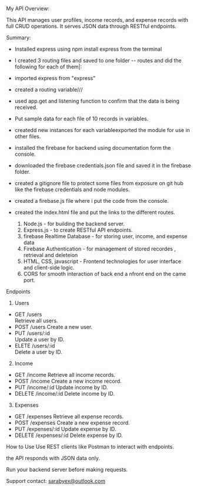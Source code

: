 My API Overview:

This API manages user profiles, income records, and expense records with full CRUD operations. It serves JSON data through RESTful endpoints.

Summary:

- Installed express using npm install express from the terminal
- I created 3 routing files and saved to one folder -- routes and did the following for each of them|:
- imported express from "express"
- created a routing variable///
- used app.get and listening function to confirm that the data is being received.
- Put sample data for each file of 10 records in variables.
- createdd new instances for each variableexported the module for use in other files.
- installed the firebase for backend using documentation form the console.
- downloaded the firebase credentials.json file and saved it in the firebase folder.
- created a gitignore file to protect some files from exposure on git hub like the firebase credentials and node modules.
- created a firebase.js file where i put the code from the console.
- created the index.html file and put the links to the different routes.


   1. Node.js - for building the backend server.
   2. Express.js - to create RESTful API endpoints.
   3. firebase Realtime Database - for storing user, income, and expense data
   4. Firebase Authentication - for management of stored recordes , retrieval and deleteion
   5. HTML, CSS, javascript - Frontend technologies for user interface and client-side logic.
   6. CORS for smooth interaction of back end a nfront end on the came port.
   
Endpoints
1. Users

- GET /users  
  Retrieve all users.
- POST /users 
  Create a new user.
- PUT /users/:id  
  Update a user by ID.
- ELETE /users/:id  
  Delete a user by ID.


2. Income
- GET /income
Retrieve all income records.
- POST /income
Create a new income record.
- PUT /income/:id
Update income by ID.
- DELETE /income/:id
Delete income by ID.


3. Expenses
- GET /expenses
Retrieve all expense records.
- POST /expenses
Create a new expense record.
- PUT /expenses/:id
Update expense by ID.
- DELETE /expenses/:id
Delete expense by ID.


How to Use
Use REST clients like Postman to interact with endpoints.

the API responds with JSON data only.

Run your backend server before making requests.

Support contact: sarabyex@outlook.com